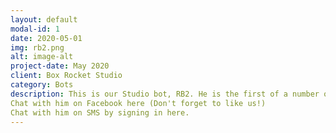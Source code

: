 ```yaml
---
layout: default
modal-id: 1
date: 2020-05-01
img: rb2.png
alt: image-alt
project-date: May 2020
client: Box Rocket Studio
category: Bots
description: This is our Studio bot, RB2. He is the first of a number of bots we are developing to use machine learning to drive the animation of an avatar. It's all really cool stuff we're excited about. But, you should chat with RB! He'll tell you what's up!
Chat with him on Facebook here (Don't forget to like us!)
Chat with him on SMS by signing in here.
---
```

